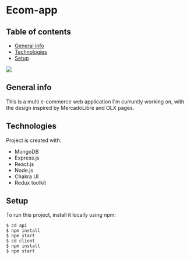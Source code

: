# Ecom-app

## Table of contents
* [General info](#general-info)
* [Technologies](#technologies)
* [Setup](#setup)


![](https://res.cloudinary.com/lookhome/image/upload/v1669659946/kxfwf6iiizqw6vjmjtjc.png)



## General info
This is a multi e-commerce web application I´m curruntly working on, with the design inspired by MercadoLibre and OLX pages.

## Technologies
Project is created with:
* MongoDB
* Express.js
* React.js
* Node.js
* Chakra UI
* Redux toolkit

## Setup
To run this project, install it locally using npm:

```
$ cd api
$ npm install
$ npm start
$ cd client
$ npm install
$ npm start
```
